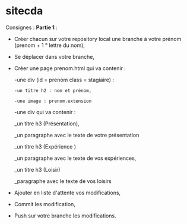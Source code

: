 # sitecda
Consignes :
**Partie 1** :
- Créer chacun sur votre repository local une branche à votre prénom (prenom + 1 ° lettre du nom),
- Se déplacer dans votre branche,

- Créer une page prenom.html qui va contenir :

  -une div (id = prenom class = stagiaire) :
  
      -un titre h2 : nom et prénom,
  
      -une image : prenom.extension
  
  -une div qui va contenir :
  
    _un titre h3 (Présentation),
  
    _un paragraphe avec le texte de votre présentation
  
    _un titre h3 (Expérience )
  
    _un paragraphe avec le texte de vos expériences,
  
    _un titre h3 (Loisir)
  
    _paragraphe avec le texte de vos loisirs
  
- Ajouter en liste d'attente vos modifications,

- Commit les modification,
  
- Push sur votre branche les modifications.
